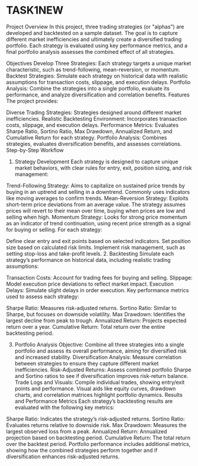 # TASK1NEW
Project Overview
In this project, three trading strategies (or "alphas") are developed and backtested on a sample dataset. The goal is to capture different market inefficiencies and ultimately create a diversified trading portfolio. Each strategy is evaluated using key performance metrics, and a final portfolio analysis assesses the combined effect of all strategies.

Objectives
Develop Three Strategies: Each strategy targets a unique market characteristic, such as trend-following, mean-reversion, or momentum.
Backtest Strategies: Simulate each strategy on historical data with realistic assumptions for transaction costs, slippage, and execution delays.
Portfolio Analysis: Combine the strategies into a single portfolio, evaluate its performance, and analyze diversification and correlation benefits.
Features
The project provides:

Diverse Trading Strategies: Strategies designed around different market inefficiencies.
Realistic Backtesting Environment: Incorporates transaction costs, slippage, and execution delays.
Performance Metrics: Evaluates Sharpe Ratio, Sortino Ratio, Max Drawdown, Annualized Return, and Cumulative Return for each strategy.
Portfolio Analysis: Combines strategies, evaluates diversification benefits, and assesses correlations.
Step-by-Step Workflow
1. Strategy Development
Each strategy is designed to capture unique market behaviors, with clear rules for entry, exit, position sizing, and risk management:

Trend-Following Strategy: Aims to capitalize on sustained price trends by buying in an uptrend and selling in a downtrend. Commonly uses indicators like moving averages to confirm trends.
Mean-Reversion Strategy: Exploits short-term price deviations from an average value. The strategy assumes prices will revert to their mean over time, buying when prices are low and selling when high.
Momentum Strategy: Looks for strong price momentum as an indicator of trend continuation, using recent price strength as a signal for buying or selling.
For each strategy:

Define clear entry and exit points based on selected indicators.
Set position size based on calculated risk limits.
Implement risk management, such as setting stop-loss and take-profit levels.
2. Backtesting
Simulate each strategy’s performance on historical data, including realistic trading assumptions:

Transaction Costs: Account for trading fees for buying and selling.
Slippage: Model execution price deviations to reflect market impact.
Execution Delays: Simulate slight delays in order execution.
Key performance metrics used to assess each strategy:

Sharpe Ratio: Measures risk-adjusted returns.
Sortino Ratio: Similar to Sharpe, but focuses on downside volatility.
Max Drawdown: Identifies the largest decline from peak to trough.
Annualized Return: Projects expected return over a year.
Cumulative Return: Total return over the entire backtesting period.

3. Portfolio Analysis
Objective: Combine all three strategies into a single portfolio and assess its overall performance, aiming for diversified risk and increased stability.
Diversification Analysis: Measure correlation between strategies to ensure they capture different market inefficiencies.
Risk-Adjusted Returns: Assess combined portfolio Sharpe and Sortino ratios to see if diversification improves risk-return balance.
Trade Logs and Visuals: Compile individual trades, showing entry/exit points and performance. Visual aids like equity curves, drawdown charts, and correlation matrices highlight portfolio dynamics.
Results and Performance Metrics
Each strategy’s backtesting results are evaluated with the following key metrics:

Sharpe Ratio: Indicates the strategy’s risk-adjusted returns.
Sortino Ratio: Evaluates returns relative to downside risk.
Max Drawdown: Measures the largest observed loss from a peak.
Annualized Return: Annualized projection based on backtesting period.
Cumulative Return: The total return over the backtest period.
Portfolio performance includes additional metrics, showing how the combined strategies perform together and if diversification enhances risk-adjusted returns.


